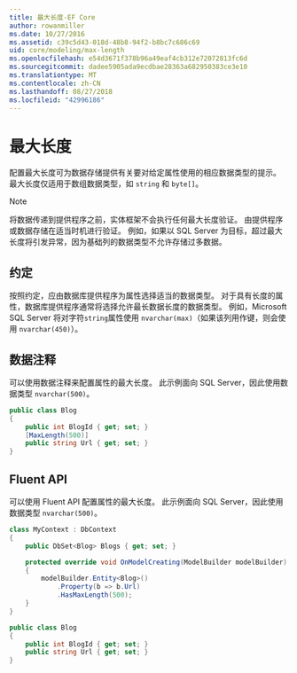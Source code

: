 ```yaml
---
title: 最大长度-EF Core
author: rowanmiller
ms.date: 10/27/2016
ms.assetid: c39c5d43-018d-48b8-94f2-b8bc7c686c69
uid: core/modeling/max-length
ms.openlocfilehash: e54d3671f378b96a49eaf4cb312e72072813fc6d
ms.sourcegitcommit: dadee5905ada9ecdbae28363a682950383ce3e10
ms.translationtype: MT
ms.contentlocale: zh-CN
ms.lasthandoff: 08/27/2018
ms.locfileid: "42996186"
---
```

# <a name="maximum-length"></a>最大长度

配置最大长度可为数据存储提供有关要对给定属性使用的相应数据类型的提示。 最大长度仅适用于数组数据类型，如 `string` 和 `byte[]`。

> [!NOTE]  
> 将数据传递到提供程序之前，实体框架不会执行任何最大长度验证。 由提供程序或数据存储在适当时机进行验证。 例如，如果以 SQL Server 为目标，超过最大长度将引发异常，因为基础列的数据类型不允许存储过多数据。

## <a name="conventions"></a>约定

按照约定，应由数据库提供程序为属性选择适当的数据类型。 对于具有长度的属性，数据库提供程序通常将选择允许最长数据长度的数据类型。 例如，Microsoft SQL Server 将对字符`string`属性使用 `nvarchar(max)`（如果该列用作键，则会使用 `nvarchar(450)`）。

## <a name="data-annotations"></a>数据注释

可以使用数据注释来配置属性的最大长度。 此示例面向 SQL Server，因此使用数据类型 `nvarchar(500)`。

<!-- [!code-csharp[Main](samples/core/Modeling/DataAnnotations/Samples/MaxLength.cs?highlight=4)] -->
``` csharp
public class Blog
{
    public int BlogId { get; set; }
    [MaxLength(500)]
    public string Url { get; set; }
}
```

## <a name="fluent-api"></a>Fluent API

可以使用 Fluent API 配置属性的最大长度。 此示例面向 SQL Server，因此使用数据类型 `nvarchar(500)`。

<!-- [!code-csharp[Main](samples/core/Modeling/FluentAPI/Samples/MaxLength.cs?highlight=7,8,9)] -->
``` csharp
class MyContext : DbContext
{
    public DbSet<Blog> Blogs { get; set; }

    protected override void OnModelCreating(ModelBuilder modelBuilder)
    {
        modelBuilder.Entity<Blog>()
            .Property(b => b.Url)
            .HasMaxLength(500);
    }
}

public class Blog
{
    public int BlogId { get; set; }
    public string Url { get; set; }
}
```

